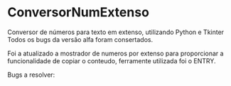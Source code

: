 # ConversorNumExtenso
Conversor de números para texto em extenso, utilizando Python e Tkinter
Todos os bugs da versão alfa foram consertados.

Foi a atualizado a mostrador de numeros por extenso para proporcionar a funcionalidade de copiar o
conteudo, ferramente utilizada foi o ENTRY.

Bugs a resolver:
